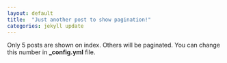 ```yaml
---
layout: default
title:  "Just another post to show pagination!"
categories: jekyll update
---
```


Only 5 posts are shown on index. Others will be paginated. You can change this number in **_config.yml** file.